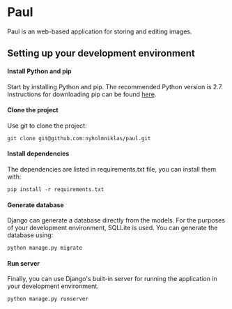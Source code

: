 Paul
===================

Paul is an web-based application for storing and editing images.


Setting up your development environment
-------------
#### Install Python and pip
Start by installing Python and pip. The recommended Python version is 2.7. Instructions for downloading pip can be found [here](http://pip.readthedocs.org/en/latest/installing.html).

#### Clone the project
Use git to clone the project:

    git clone git@github.com:nyholmniklas/paul.git

#### Install dependencies
The dependencies are listed in requirements.txt file, you can install them with:

    pip install -r requirements.txt

#### Generate database
Django can generate a database directly from the models. For the purposes of your development environment, SQLLite is used. You can generate the database using:

    python manage.py migrate

#### Run server
Finally, you can use Django's built-in server for running the application in your development environment. 

    python manage.py runserver
